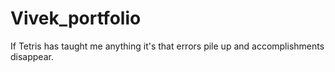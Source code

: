 # Vivek_portfolio
<p>If Tetris has taught me anything it's that errors pile up and accomplishments disappear.</p>
